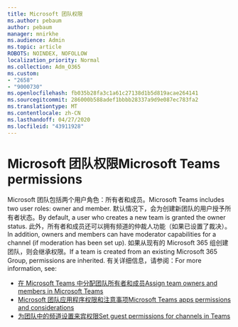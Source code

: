 ```yaml
---
title: Microsoft 团队权限
ms.author: pebaum
author: pebaum
manager: mnirkhe
ms.audience: Admin
ms.topic: article
ROBOTS: NOINDEX, NOFOLLOW
localization_priority: Normal
ms.collection: Adm_O365
ms.custom:
- "2658"
- "9000730"
ms.openlocfilehash: fb035b28fa3c1a61c27138d1b5d819acae264141
ms.sourcegitcommit: 286000b588adef1bbbb28337a9d9e087ec783fa2
ms.translationtype: MT
ms.contentlocale: zh-CN
ms.lasthandoff: 04/27/2020
ms.locfileid: "43911928"
---
```

# <a name="microsoft-teams-permissions"></a><span data-ttu-id="e5368-102">Microsoft 团队权限</span><span class="sxs-lookup"><span data-stu-id="e5368-102">Microsoft Teams permissions</span></span>

<span data-ttu-id="e5368-103">Microsoft 团队包括两个用户角色：所有者和成员。</span><span class="sxs-lookup"><span data-stu-id="e5368-103">Microsoft Teams includes two user roles: owner and member.</span></span> <span data-ttu-id="e5368-104">默认情况下，会为创建新团队的用户授予所有者状态。</span><span class="sxs-lookup"><span data-stu-id="e5368-104">By default, a user who creates a new team is granted the owner status.</span></span> <span data-ttu-id="e5368-105">此外，所有者和成员还可以拥有频道的仲裁人功能（如果已设置了裁决）。</span><span class="sxs-lookup"><span data-stu-id="e5368-105">In addition, owners and members can have moderator capabilities for a channel (if moderation has been set up).</span></span> <span data-ttu-id="e5368-106">如果从现有的 Microsoft 365 组创建团队，则会继承权限。</span><span class="sxs-lookup"><span data-stu-id="e5368-106">If a team is created from an existing Microsoft 365 Group, permissions are inherited.</span></span> <span data-ttu-id="e5368-107">有关详细信息，请参阅：</span><span class="sxs-lookup"><span data-stu-id="e5368-107">For more information, see:</span></span>

- [<span data-ttu-id="e5368-108">在 Microsoft Teams 中分配团队所有者和成员</span><span class="sxs-lookup"><span data-stu-id="e5368-108">Assign team owners and members in Microsoft Teams</span></span>](https://docs.microsoft.com/microsoftteams/assign-roles-permissions)
- [<span data-ttu-id="e5368-109">Microsoft 团队应用程序权限和注意事项</span><span class="sxs-lookup"><span data-stu-id="e5368-109">Microsoft Teams apps permissions and considerations</span></span>](https://docs.microsoft.com/microsoftteams/app-permissions)
- [<span data-ttu-id="e5368-110">为团队中的频道设置来宾权限</span><span class="sxs-lookup"><span data-stu-id="e5368-110">Set guest permissions for channels in Teams</span></span>](https://support.office.com/article/4756c468-2746-4bfd-a582-736d55fcc169)
